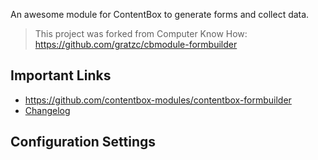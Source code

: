 An awesome module for ContentBox to generate forms and collect data.

> This project was forked from Computer Know How: https://github.com/gratzc/cbmodule-formbuilder

## Important Links
* https://github.com/contentbox-modules/contentbox-formbuilder
* [Changelog](changelog.md)

## Configuration Settings

